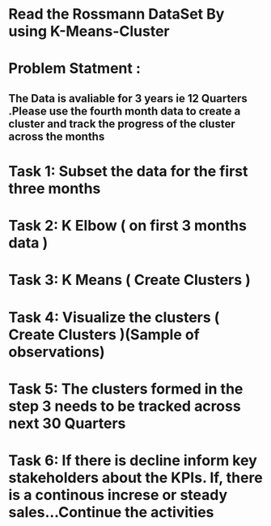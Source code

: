# Read the Rossmann DataSet By using K-Means-Cluster

# Problem Statment :
  ## The Data is avaliable for 3 years ie 12 Quarters .Please use the fourth month data to create a cluster and track the progress of the cluster across the months 
# Task 1: Subset the data for the first three months
# Task 2: K Elbow ( on first 3 months data )
# Task 3: K Means ( Create Clusters )
# Task 4: Visualize the clusters ( Create Clusters )(Sample of observations)
# Task 5: The clusters formed in the step 3 needs to be tracked across next 30 Quarters
# Task 6: If there is decline inform key stakeholders about the KPIs. If, there is a continous increse or steady sales...Continue the activities
